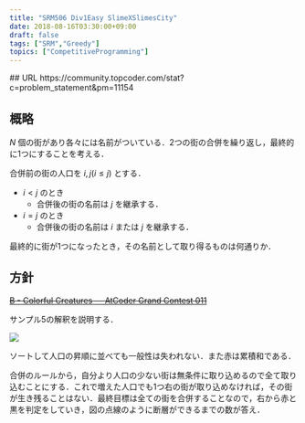 ```yaml
---
title: "SRM506 Div1Easy SlimeXSlimesCity"
date: 2018-08-16T03:30:00+09:00
draft: false
tags: ["SRM","Greedy"]
topics: ["CompetitiveProgramming"]
---
```

<p><!--more--></p>
## URL
https://community.topcoder.com/stat?c=problem_statement&pm=11154

## 概略
$N$ 個の街があり各々には名前がついている．2つの街の合併を繰り返し，最終的に1つにすることを考える．

合併前の街の人口を $i,j (i \leq j)$ とする．

- $i < j$ のとき
    - 合併後の街の名前は $j$ を継承する．
- $i = j$ のとき
    - 合併後の街の名前は $i$ または $j$ を継承する．

最終的に街が1つになったとき，その名前として取り得るものは何通りか．

## 方針
~~[B - Colorful Creatures &mdash; AtCoder Grand Contest 011](https://atcoder.jp/contests/agc011/tasks/agc011_b)~~

サンプル5の解釈を説明する．

![](../images/merge.png)

ソートして人口の昇順に並べても一般性は失われない．また赤は累積和である．

合併のルールから，自分より人口の少ない街は無条件に取り込めるので全て取り込むことにする．これで増えた人口でも1つ右の街が取り込めなければ，その街が生き残ることはない．最終目標は全ての街を合併することなので，右から赤と黒を判定をしていき，図の点線のように断層ができるまでの数が答え．

<pre><code class="language-cpp" src="https://raw.githubusercontent.com/ChiyosBigDragon/SRM/master/500-519/506Div1E_SlimeXSlimesCity.cpp"></code></pre>
